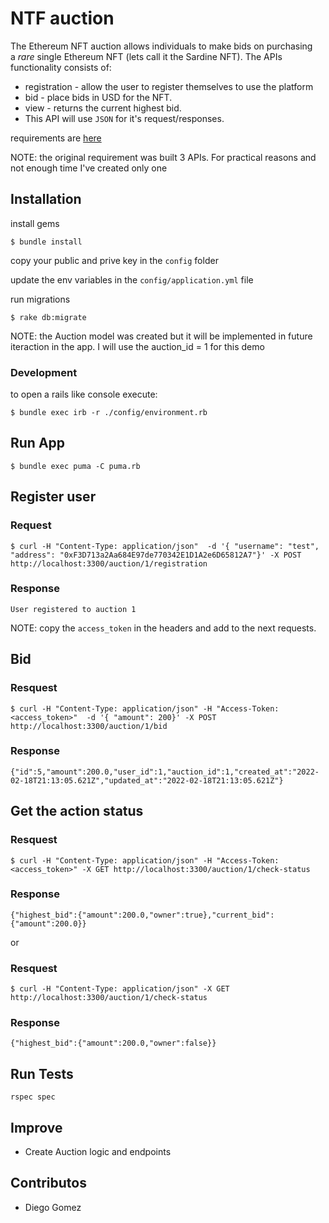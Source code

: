 # NTF auction

The Ethereum NFT auction allows individuals to make bids on purchasing a *rare* single Ethereum NFT (lets call it the Sardine NFT). The APIs functionality consists of:

- registration - allow the user to register themselves to use the platform
- bid - place bids in USD for the NFT.
- view - returns the current highest bid.
- This API will use `JSON` for it's request/responses.


requirements are [here](https://sardine.notion.site/for-candidate-Sardine-Ethereum-NFT-Auction-152a7c67822f40e6b435f1aca4578811)

NOTE: the original requirement was built 3 APIs. For practical reasons and not enough time I've created only one

## Installation

install gems
```
$ bundle install
```
copy your public and prive key in the `config` folder

update the env variables in the `config/application.yml` file

run migrations

```
$ rake db:migrate
```

NOTE: the Auction model was created but it will be implemented
in future iteraction in the app. I will use the auction_id = 1
for this demo

### Development
to open a rails like console execute:

```
$ bundle exec irb -r ./config/environment.rb
```

## Run App

```
$ bundle exec puma -C puma.rb
```

## Register user

### Request

```
$ curl -H "Content-Type: application/json"  -d '{ "username": "test", "address": "0xF3D713a2Aa684E97de770342E1D1A2e6D65812A7"}' -X POST http://localhost:3300/auction/1/registration
``````

### Response

```
User registered to auction 1
```

NOTE: copy the `access_token` in the headers and add to the next requests.

## Bid

### Resquest

```
$ curl -H "Content-Type: application/json" -H "Access-Token: <access_token>"  -d '{ "amount": 200}' -X POST http://localhost:3300/auction/1/bid
``````

### Response
```
{"id":5,"amount":200.0,"user_id":1,"auction_id":1,"created_at":"2022-02-18T21:13:05.621Z","updated_at":"2022-02-18T21:13:05.621Z"}
```

## Get the action status

### Resquest

```
$ curl -H "Content-Type: application/json" -H "Access-Token: <access_token>" -X GET http://localhost:3300/auction/1/check-status
``````

### Response

```
{"highest_bid":{"amount":200.0,"owner":true},"current_bid":{"amount":200.0}}

```
or

### Resquest

```
$ curl -H "Content-Type: application/json" -X GET http://localhost:3300/auction/1/check-status
``````

### Response

```
{"highest_bid":{"amount":200.0,"owner":false}}
```

## Run Tests

```
rspec spec
```

## Improve

- Create Auction logic and endpoints

## Contributos

- Diego Gomez

